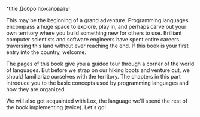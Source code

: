 ^title Добро пожаловать!

This may be the beginning of a grand adventure. Programming languages encompass
a huge space to explore, play in, and perhaps carve out your own territory where
you build something new for others to use. Brilliant computer scientists and
software engineers have spent entire careers traversing this land without ever
reaching the end. If this book is your first entry into the country, welcome.

The pages of this book give you a guided tour through a corner of the world of
languages. But before we strap on our hiking boots and venture out, we should
familiarize ourselves with the territory. The chapters in this part introduce
you to the basic concepts used by programming languages and how they are
organized.

We will also get acquainted with Lox, the language we'll spend the rest of the
book implementing (twice). Let's go!
